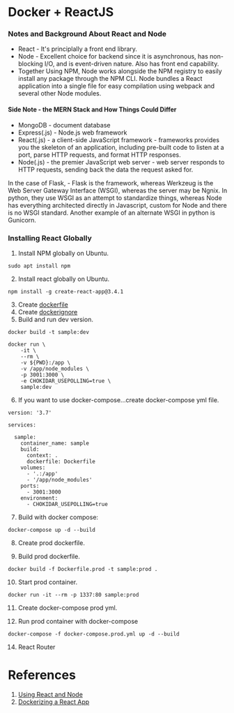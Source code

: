 # Docker + ReactJS

### Notes and Background About React and Node

* React - It's principlally a front end library.
* Node - Excellent choice for backend since it is asynchronous, has non-blocking I/O, and is event-driven nature. Also has front end capability.
* Together Using NPM, Node works alongside the NPM registry to easily install any package through the NPM CLI. Node bundles a React application into a single file for easy compilation using webpack and several other Node modules.

#### Side Note - the MERN Stack and How Things Could Differ

* MongoDB - document database
* Express(.js) - Node.js web framework
* React(.js) - a client-side JavaScript framework - frameworks provides you the skeleton of an application, including pre-built code to listen at a port, parse HTTP requests, and format HTTP responses.
* Node(.js) - the premier JavaScript web server - web server responds to HTTP requests, sending back the data the request asked for.

In the case of Flask, - Flask is the framework, whereas Werkzeug is the Web Server Gateway Interface (WSGI), whereas the server may be Ngnix. In python, they use WSGI as an attempt to standardize things, whereas Node has everything architected directly in Javascript, custom for Node and there is no WSGI standard. Another example of an alternate WSGI in python is Gunicorn.

### Installing React Globally

1. Install NPM globally on Ubuntu.

```
sudo apt install npm
```
2. Install react globally on Ubuntu.

```
npm install -g create-react-app@3.4.1
```
3. Create [dockerfile](/Dockerfile)
4. Create [dockerignore](/.dockerignore)
5. Build and run dev version.

```
docker build -t sample:dev

docker run \
    -it \
    --rm \
    -v ${PWD}:/app \
    -v /app/node_modules \
    -p 3001:3000 \
    -e CHOKIDAR_USEPOLLING=true \
    sample:dev
```
6. If you want to use docker-compose...create docker-compose yml file.

```
version: '3.7'

services:

  sample:
    container_name: sample
    build:
      context: .
      dockerfile: Dockerfile
    volumes:
      - '.:/app'
      - '/app/node_modules'
    ports:
      - 3001:3000
    environment:
      - CHOKIDAR_USEPOLLING=true

```
7. Build with docker compose:

```
docker-compose up -d --build
```
8. Create prod dockerfile.

9. Build prod dockerfile.

```
docker build -f Dockerfile.prod -t sample:prod .
```

10. Start prod container.

```
docker run -it --rm -p 1337:80 sample:prod
```
11. Create docker-compose prod yml.

12. Run prod container with docker-compose

```
docker-compose -f docker-compose.prod.yml up -d --build
```
14. React Router

# References

1. [Using React and Node](https://www.simform.com/use-nodejs-with-react/)
2. [Dockerizing a React App](https://mherman.org/blog/dockerizing-a-react-app/)
